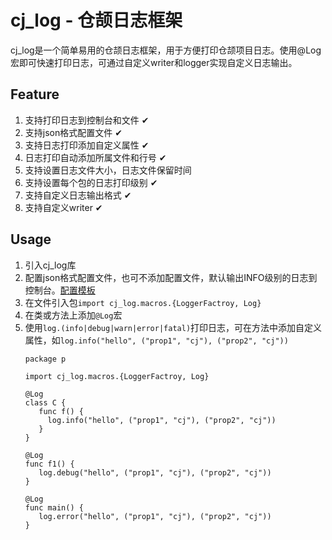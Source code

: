 # cj_log - 仓颉日志框架
cj_log是一个简单易用的仓颉日志框架，用于方便打印仓颉项目日志。使用@Log宏即可快速打印日志，可通过自定义writer和logger实现自定义日志输出。
## Feature
1. 支持打印日志到控制台和文件  ✔
2. 支持json格式配置文件  ✔
3. 支持日志打印添加自定义属性  ✔
4. 日志打印自动添加所属文件和行号   ✔
5. 支持设置日志文件大小，日志文件保留时间 
6. 支持设置每个包的日志打印级别   ✔
7. 支持自定义日志输出格式   ✔
8. 支持自定义writer  ✔
## Usage
1. 引入cj_log库
2. 配置json格式配置文件，也可不添加配置文件，默认输出INFO级别的日志到控制台。[配置模板](./logSetting.json)
3. 在文件引入包`import cj_log.macros.{LoggerFactroy, Log}`
4. 在类或方法上添加`@Log`宏
5. 使用`log.(info|debug|warn|error|fatal)`打印日志，可在方法中添加自定义属性，如`log.info("hello", ("prop1", "cj"), ("prop2", "cj"))`
   ```
   package p

   import cj_log.macros.{LoggerFactroy, Log}

   @Log
   class C {
      func f() {
        log.info("hello", ("prop1", "cj"), ("prop2", "cj"))
      }
   }

   @Log
   func f1() {
      log.debug("hello", ("prop1", "cj"), ("prop2", "cj"))
   }

   @Log
   func main() {
      log.error("hello", ("prop1", "cj"), ("prop2", "cj"))
   }
   ```